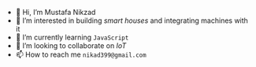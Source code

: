 - 👋 Hi, I’m Mustafa Nikzad
- 👀 I’m interested in building *smart houses* and integrating machines with it
- 🌱 I’m currently learning `JavaScript`
- 💞️ I’m looking to collaborate on *IoT*
- 📫 How to reach me `nikad399@gmail.com`

<!---
mustafanikzad/mustafanikzad is a ✨ special ✨ repository because its `README.md` (this file) appears on your GitHub profile.
You can click the Preview link to take a look at your changes.
--->
